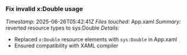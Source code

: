 ### Fix invalid x:Double usage
*Timestamp:* 2025-06-26T05:42:41Z
*Files touched:* App.xaml
*Summary:* reverted resource types to sys:Double
*Details:*
- Replaced `x:Double` resource elements with `sys:Double` in App.xaml
- Ensured compatibility with XAML compiler
